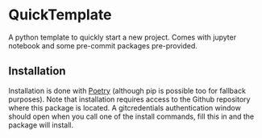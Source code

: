 # QuickTemplate

A python template to quickly start a new project. Comes with jupyter notebook and some 
pre-commit packages pre-provided.

## Installation

Installation is done with [Poetry](https://python-poetry.org/) (although pip is
possible too for fallback purposes). Note that installation requires access to
the Github repository where this package is located. A gitcredentials
authentication window should open when you call one of the install commands,
fill this in and the package will install.




